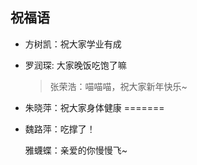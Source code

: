 ## 祝福语

- 方树凯：祝大家学业有成

- 罗润琛: 大家晚饭吃饱了嘛

  > 张荣浩：喵喵喵，祝大家新年快乐~


- 朱晓萍：祝大家身体健康
=======
- 魏路萍：吃撑了！

  雅蠛蝶：亲爱的你慢慢飞~